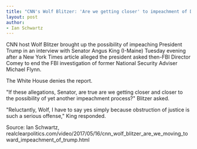 ```yaml
---
title: "CNN's Wolf Blitzer: 'Are we getting closer' to impeachment of Donald Trump?"
layout: post
author:
- Ian Schwartz
---
```


CNN host Wolf Blitzer brought up the possibility of impeaching President Trump in an interview with Senator Angus King (I-Maine) Tuesday evening after a New York Times article alleged the president asked then-FBI Director Comey to end the FBI investigation of former National Security Adviser Michael Flynn.

The White House denies the report.

"If these allegations, Senator, are true are we getting closer and closer to the possibility of yet another impeachment process?" Blitzer asked.

"Reluctantly, Wolf, I have to say yes simply because obstruction of justice is such a serious offense," King responded.

Source: Ian Schwartz, realclearpolitics.com/video/2017/05/16/cnn\_wolf\_blitzer\_are\_we\_moving\_toward\_impeachment\_of\_trump.html
